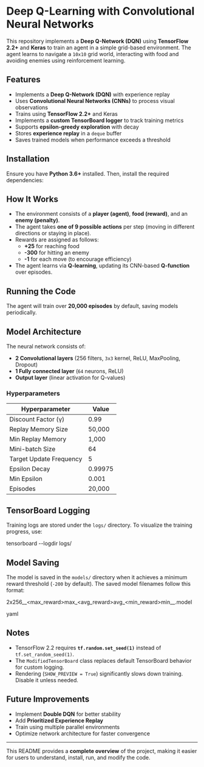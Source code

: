 # Deep Q-Learning with Convolutional Neural Networks  

This repository implements a **Deep Q-Network (DQN)** using **TensorFlow 2.2+** and **Keras** to train an agent in a simple grid-based environment. The agent learns to navigate a `10x10` grid world, interacting with food and avoiding enemies using reinforcement learning.

## Features  

- Implements a **Deep Q-Network (DQN)** with experience replay  
- Uses **Convolutional Neural Networks (CNNs)** to process visual observations  
- Trains using **TensorFlow 2.2+** and Keras  
- Implements a **custom TensorBoard logger** to track training metrics  
- Supports **epsilon-greedy exploration** with decay  
- Stores **experience replay** in a `deque` buffer  
- Saves trained models when performance exceeds a threshold  

## Installation  

Ensure you have **Python 3.6+** installed. Then, install the required dependencies:  



## How It Works  

- The environment consists of a **player (agent)**, **food (reward)**, and an **enemy (penalty)**.  
- The agent takes **one of 9 possible actions** per step (moving in different directions or staying in place).  
- Rewards are assigned as follows:  
  - **+25** for reaching food  
  - **-300** for hitting an enemy  
  - **-1** for each move (to encourage efficiency)  
- The agent learns via **Q-learning**, updating its CNN-based **Q-function** over episodes.  

## Running the Code  


The agent will train over **20,000 episodes** by default, saving models periodically.

## Model Architecture  

The neural network consists of:  

- **2 Convolutional layers** (256 filters, `3x3` kernel, ReLU, MaxPooling, Dropout)  
- **1 Fully connected layer** (`64` neurons, ReLU)  
- **Output layer** (linear activation for Q-values)  

### Hyperparameters  

| Hyperparameter         | Value  |
|------------------------|--------|
| Discount Factor (γ)    | 0.99   |
| Replay Memory Size     | 50,000 |
| Min Replay Memory      | 1,000  |
| Mini-batch Size        | 64     |
| Target Update Frequency | 5     |
| Epsilon Decay         | 0.99975 |
| Min Epsilon           | 0.001  |
| Episodes              | 20,000 |

## TensorBoard Logging  

Training logs are stored under the `logs/` directory. To visualize the training progress, use:  

tensorboard --logdir logs/

## Model Saving  

The model is saved in the `models/` directory when it achieves a minimum reward threshold (`-200` by default). The saved model filenames follow this format:  

2x256__<max_reward>max_<avg_reward>avg_<min_reward>min__<timestamp>.model

yaml

## Notes  

- TensorFlow 2.2 requires **`tf.random.set_seed(1)`** instead of `tf.set_random_seed(1)`.  
- The `ModifiedTensorBoard` class replaces default TensorBoard behavior for custom logging.  
- Rendering (`SHOW_PREVIEW = True`) significantly slows down training. Disable it unless needed.  

## Future Improvements  

- Implement **Double DQN** for better stability  
- Add **Prioritized Experience Replay**  
- Train using multiple parallel environments  
- Optimize network architecture for faster convergence  

---

This README provides a **complete overview** of the project, making it easier for users to understand, install, run, and modify the code.



